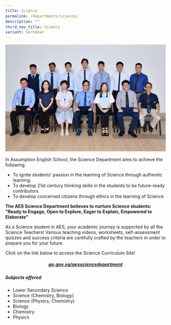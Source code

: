 ```yaml
---
title: Science
permalink: /departments/science/
description: ""
third_nav_title: Science
variant: markdown
---
```

![Science](/images/22_science_department___Copy.JPG)

In Assumption English School, the Science Department aims to achieve the following:  

*   To ignite students’ passion in the learning of Science through authentic learning.
*   To develop 21st&nbsp;century thinking skills in the students to be future-ready contributors
*   To develop concerned citizens through ethics in the learning of Science

  

**The AES Science Department believes to nurture Science students:** <br>
**“Ready to Engage, Open to Explore, Eager to Explain, Empowered to Elaborate”**

  

As a Science student in AES, your academic journey is supported by all the Science Teachers! Various teaching videos, worksheets, self-assessment quizzes and success criteria are carefully crafted by the teachers in order to prepare you for your future.

Click on the link below to access the Science Curriculum Site!

<h5 style="text-align:center;"><a href="http://go.gov.sg/aessciencedepartment">go.gov.sg/aessciencedepartment</a></h5>


##### **Subjects offered**
* Lower Secondary Science<br>
* Science (Chemistry, Biology)<br>
* Science (Physics, Chemistry)<br>
* Biology<br>
* Chemistry<br>
* Physics